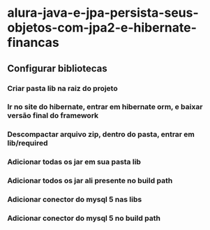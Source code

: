 # alura-java-e-jpa-persista-seus-objetos-com-jpa2-e-hibernate-financas

## Configurar bibliotecas

### Criar pasta lib na raiz do projeto

### Ir no site do hibernate, entrar em hibernate orm, e baixar versão final do framework

### Descompactar arquivo zip, dentro do pasta, entrar em lib/required

### Adicionar todas os jar em sua pasta lib

### Adicionar todos os jar ali presente no build path

### Adicionar conector do mysql 5 nas libs

### Adicionar conector do mysql 5 no build path
